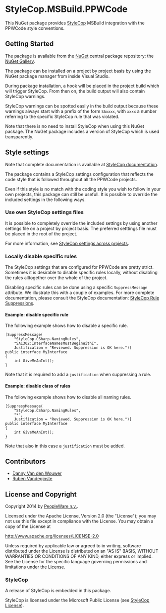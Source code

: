 # StyleCop.MSBuild.PPWCode

This NuGet package provides [StyleCop] MSBuild integration with the PPWCode 
style conventions.


## Getting Started

The package is available from the [NuGet] central package repository: the
[NuGet Gallery].

The package can be installed on a project by project basis by using the
NuGet package manager from inside Visual Studio.

During package installation, a hook will be placed in the project build
which will trigger StyleCop.  From then on, the build output will also
contain StyleCop warnings.

StyleCop warnings can be spotted easily in the build output because these
warnings always start with a prefix of the form `SAxxxx`, with `xxxx` a
number referring to the specific StyleCop rule that was violated.

Note that there is no need to install StyleCop when using this NuGet package.
The NuGet package includes a version of StyleCop which is used transparently.


## Style settings

Note that complete documentation is available at [StyleCop documentation].

The package contains a StyleCop settings configuration that reflects the code
style that is followed throughout all the PPWCode projects.

Even if this style is no match with the coding style you wish to follow in
your own projects, this package can still be usefull. It is possible to
override the included settings in the following ways.

### Use own StyleCop settings files

It is possible to completely override the included settings by using another
settings file on a project by project basis.  The preferred setttings file must
be placed in the root of the project.

For more information, see [StyleCop settings across projects].

### Locally disable specific rules

The StyleCop settings that are configured for PPWCode are pretty strict. Sometimes
it is desirable to disable specific rules locally, without disabling the rules
alltogether over the whole of the project.

Disabling specific rules can be done using a specific `SuppressMessage` attribute.
We illustrate this with a couple of examples. For more complete documentation,
please consult the StyleCop documentation: [StyleCop Rule Suppressions].

#### Example: disable specific rule

The following example shows how to disable a specific rule.

    [SuppressMessage(
        "StyleCop.CSharp.NamingRules",
        "SA1302:InterfaceNamesMustBeginWithI",
        Justification = "Reviewed. Suppression is OK here.")] 
    public interface MyInterface
    { 
        int GiveMeAnInt();
    }

Note that it is required to add a `justification` when suppressing a rule.


#### Example: disable class of rules

The following example shows how to disable all naming rules.

    [SuppressMessage(
        "StyleCop.CSharp.NamingRules",
        "*",
        Justification = "Reviewed. Suppression is OK here.")] 
    public interface MyInterface
    { 
        int GiveMeAnInt();
    }

Note that also in this case a `justification` must be added.
    

## Contributors

* [Danny Van den Wouwer]
* [Ruben Vandeginste]


## License and Copyright

Copyright 2014 by [PeopleWare n.v.].

Licensed under the Apache License, Version 2.0 (the "License");
you may not use this file except in compliance with the License.
You may obtain a copy of the License at

http://www.apache.org/licenses/LICENSE-2.0

Unless required by applicable law or agreed to in writing, software
distributed under the License is distributed on an "AS IS" BASIS,
WITHOUT WARRANTIES OR CONDITIONS OF ANY KIND, either express or implied.
See the License for the specific language governing permissions and
limitations under the License.


### StyleCop

A release of StyleCop is embedded in this package.

StyleCop is licensed under the Microsoft Public License (see [StyleCop License]).


[PeopleWare n.v.]: http://www.peopleware.be/

[NuGet]: https://www.nuget.org/
[NuGet Gallery]: https://www.nuget.org/policies/About
[StyleCop]: http://stylecop.codeplex.com/
[StyleCop License]: http://stylecop.codeplex.com/license
[StyleCop documentation]: https://stylecop.codeplex.com/documentation
[StyleCop settings across projects]: https://stylecop.codeplex.com/wikipage?title=Sharing%20StyleCop%20Settings%20Across%20Projects&referringTitle=Documentation
[StyleCop Rule Suppressions]: https://stylecop.codeplex.com/wikipage?title=Rule%20Suppressions&referringTitle=Documentation

[Danny Van den Wouwer]: https://github.com/dvdwouwe
[Ruben Vandeginste]: https://github.com/rvdginste

